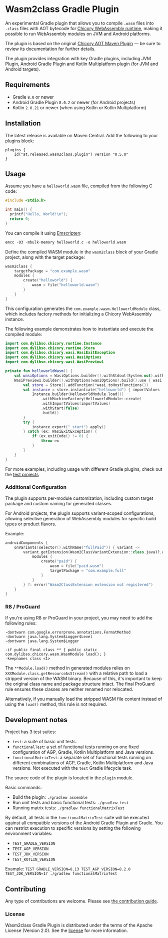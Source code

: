 # Wasm2class Gradle Plugin

An experimental Gradle plugin that allows you to compile `.wasm` files into `.class` files with AOT bytecode for
[Chicory WebAssembly runtime][Chicory], making it possible to run WebAssembly modules on JVM and Android platforms.

The plugin is based on the original [Chicory AOT Maven Plugin] — be sure to review its documentation for further details.

The plugin provides integration with key Gradle plugins, including JVM Plugin, Android Gradle Plugin and 
Kotlin Multiplatform plugin (for JVM and Android targets).

[Chicory]: https://chicory.dev/
[Chicory AOT Maven Plugin]: https://chicory.dev/docs/experimental/aot#pre-compiled-aot

## Requirements

* Gradle `8.0` or newer
* Android Gradle Plugin `8.0.2` or newer (for Android projects)
* Kotlin `2.0.21` or newer (when using Kotlin or Kotlin Multiplatform)

## Installation

The latest release is available on Maven Central. Add the following to your plugins block:

```
plugins { 
    id("at.released.wasm2class.plugin") version "0.5.0"
}
```

## Usage

Assume you have a `helloworld.wasm` file, compiled from the following C code:

```c
#include <stdio.h>

int main() {
  printf("Hello, World!\n");
  return 0;
}
```

You can compile it using [Emscripten](https://emscripten.org/):

```c
emcc -O3 -mbulk-memory helloworld.c -o helloworld.wasm
```

Define the compiled WASM module in the `wasm2class` block of your Gradle project, along with the target package:

```kotlin
wasm2class {
    targetPackage = "com.example.wasm"
    modules {
        create("helloworld") {
            wasm = file("helloworld.wasm")
        }
    }
}
```

This configuration generates the `com.example.wasm.HelloworldModule` class, which includes factory methods
for initializing a Chicory WebAssembly instance.

The following example demonstrates how to instantiate and execute the compiled module:

```kotlin
import com.dylibso.chicory.runtime.Instance
import com.dylibso.chicory.runtime.Store
import com.dylibso.chicory.wasi.WasiExitException
import com.dylibso.chicory.wasi.WasiOptions
import com.dylibso.chicory.wasi.WasiPreview1

private fun helloworldWasm() {
    val wasiOptions = WasiOptions.builder().withStdout(System.out).withStderr(System.err).build()
    WasiPreview1.builder().withOptions(wasiOptions).build().use { wasi ->
        val store = Store().addFunction(*wasi.toHostFunctions())
        val instance = store.instantiate("helloworld") { importValues ->
            Instance.builder(HelloworldModule.load())
                .withMachineFactory(HelloworldModule::create)
                .withImportValues(importValues)
                .withStart(false)
                .build()
        }
        try {
            instance.export("_start").apply()
        } catch (ex: WasiExitException) {
            if (ex.exitCode() != 0) {
                throw ex
            }
        }
    }
}
```

For more examples, including usage with different Gradle plugins, check out the [test projects](https://github.com/illarionov/wasm2class-gradle-plugin/tree/main/plugin/testFixtures/projects)

### Additional Configuration

The plugin supports per-module customization, including custom target package and custom naming for generated classes.

For Android projects, the plugin supports variant-scoped configurations, allowing selective generation of WebAssembly
modules for specific build types or product flavors. 

Example:

```kotlin
androidComponents {
    onVariants(selector().withName("fullPaid")) { variant ->
        variant.getExtension(Wasm2ClassVariantExtension::class.java)?.apply {
            modules {
                create("paid") {
                    wasm = file("paid.wasm")
                    targetPackage = "com.example.full"
                }
            }
        } ?: error("Wasm2ClassExtension extension not registered")
    }
}
```

###  R8 / ProGuard

If you're using R8 or ProGuard in your project, you may need to add the following rules:

```
-dontwarn com.google.errorprone.annotations.FormatMethod
-dontwarn java.lang.System$Logger$Level
-dontwarn java.lang.System$Logger

-if public final class ** { public static com.dylibso.chicory.wasm.WasmModule load(); }
-keepnames class <1>
```

The `**Module.load()` method in generated modules relies on `XXXModule.class.getResourceAsStream()` 
with a relative path to load a stripped version of the WASM binary. Because of this, it's important to keep 
the original class name and package structure intact. The final ProGuard rule ensures these classes are 
neither renamed nor relocated.

Alternatively, if you manually load the stripped WASM file content instead of using the `load()` method, 
this rule is not required.

## Development notes

Project has 3 test suites:

- `test`: a suite of basic unit tests.
- `functionalTest`: a set of functional tests running on one fixed configuration of AGP, Gradle, Kotlin Multiplatform
  and Java versions.
- `functionalMatrixTest`: a separate set of functional tests running on different combinations of AGP, Gradle,
  Kotlin Multiplatform and Java versions. Not executed with the `test` Gradle lifecycle task.

The source code of the plugin is located in the `plugin` module.

Basic commands:

- Build the plugin: `./gradlew assemble`
- Run unit tests and basic functional tests: `./gradlew test`
- Running matrix tests: `./gradlew functionalMatrixTest`

By default, all tests in the `functionalMatrixTest` suite will be executed against all compatible versions of the
Android Gradle Plugin and Gradle. You can restrict execution to specific versions by setting the following environment
variables:

- `TEST_GRADLE_VERSION`
- `TEST_AGP_VERSION`
- `TEST_JDK_VERSION`
- `TEST_KOTLIN_VERSION`

Example: `TEST_GRADLE_VERSION=8.13 TEST_AGP_VERSION=8.2.0 TEST_JDK_VERSION=17 ./gradlew functionalMatrixTest`

## Contributing

Any type of contributions are welcome. Please see [the contribution guide](CONTRIBUTING.md).

### License

Wasm2class Gradle Plugin is distributed under the terms of the Apache License (Version 2.0). See the
[license](https://github.com/illarionov/wasm2class-gradle-plugin/blob/main/LICENSE) for more information.
